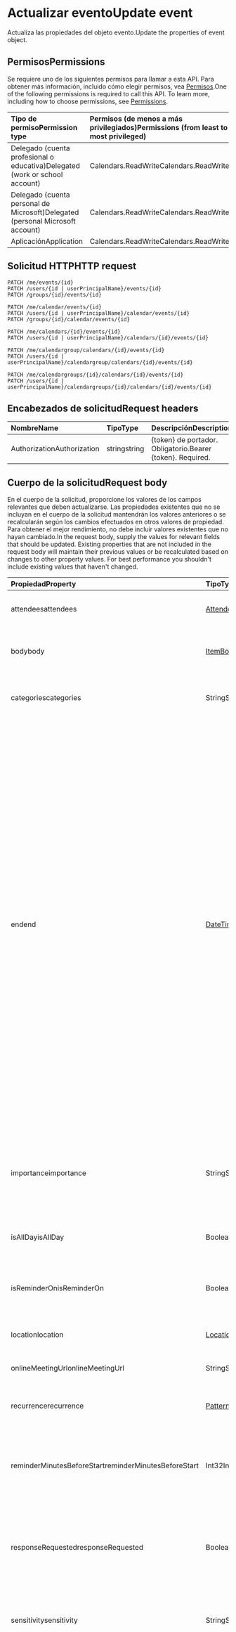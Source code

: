 # <a name="update-event"></a><span data-ttu-id="c8ebc-101">Actualizar evento</span><span class="sxs-lookup"><span data-stu-id="c8ebc-101">Update event</span></span>

<span data-ttu-id="c8ebc-102">Actualiza las propiedades del objeto evento.</span><span class="sxs-lookup"><span data-stu-id="c8ebc-102">Update the properties of event object.</span></span>
## <a name="permissions"></a><span data-ttu-id="c8ebc-103">Permisos</span><span class="sxs-lookup"><span data-stu-id="c8ebc-103">Permissions</span></span>
<span data-ttu-id="c8ebc-p101">Se requiere uno de los siguientes permisos para llamar a esta API. Para obtener más información, incluido cómo elegir permisos, vea [Permisos](../../../concepts/permissions_reference.md).</span><span class="sxs-lookup"><span data-stu-id="c8ebc-p101">One of the following permissions is required to call this API. To learn more, including how to choose permissions, see [Permissions](../../../concepts/permissions_reference.md).</span></span>

|<span data-ttu-id="c8ebc-106">Tipo de permiso</span><span class="sxs-lookup"><span data-stu-id="c8ebc-106">Permission type</span></span>      | <span data-ttu-id="c8ebc-107">Permisos (de menos a más privilegiados)</span><span class="sxs-lookup"><span data-stu-id="c8ebc-107">Permissions (from least to most privileged)</span></span>              | 
|:--------------------|:---------------------------------------------------------| 
|<span data-ttu-id="c8ebc-108">Delegado (cuenta profesional o educativa)</span><span class="sxs-lookup"><span data-stu-id="c8ebc-108">Delegated (work or school account)</span></span> | <span data-ttu-id="c8ebc-109">Calendars.ReadWrite</span><span class="sxs-lookup"><span data-stu-id="c8ebc-109">Calendars.ReadWrite</span></span>    | 
|<span data-ttu-id="c8ebc-110">Delegado (cuenta personal de Microsoft)</span><span class="sxs-lookup"><span data-stu-id="c8ebc-110">Delegated (personal Microsoft account)</span></span> | <span data-ttu-id="c8ebc-111">Calendars.ReadWrite</span><span class="sxs-lookup"><span data-stu-id="c8ebc-111">Calendars.ReadWrite</span></span>    | 
|<span data-ttu-id="c8ebc-112">Aplicación</span><span class="sxs-lookup"><span data-stu-id="c8ebc-112">Application</span></span> | <span data-ttu-id="c8ebc-113">Calendars.ReadWrite</span><span class="sxs-lookup"><span data-stu-id="c8ebc-113">Calendars.ReadWrite</span></span> | 

## <a name="http-request"></a><span data-ttu-id="c8ebc-114">Solicitud HTTP</span><span class="sxs-lookup"><span data-stu-id="c8ebc-114">HTTP request</span></span>
<!-- { "blockType": "ignored" } -->
```http
PATCH /me/events/{id}
PATCH /users/{id | userPrincipalName}/events/{id}
PATCH /groups/{id}/events/{id}

PATCH /me/calendar/events/{id}
PATCH /users/{id | userPrincipalName}/calendar/events/{id}
PATCH /groups/{id}/calendar/events/{id}

PATCH /me/calendars/{id}/events/{id}
PATCH /users/{id | userPrincipalName}/calendars/{id}/events/{id}

PATCH /me/calendargroup/calendars/{id}/events/{id}
PATCH /users/{id | userPrincipalName}/calendargroup/calendars/{id}/events/{id}

PATCH /me/calendargroups/{id}/calendars/{id}/events/{id}
PATCH /users/{id | userPrincipalName}/calendargroups/{id}/calendars/{id}/events/{id}
```
## <a name="request-headers"></a><span data-ttu-id="c8ebc-115">Encabezados de solicitud</span><span class="sxs-lookup"><span data-stu-id="c8ebc-115">Request headers</span></span>
| <span data-ttu-id="c8ebc-116">Nombre</span><span class="sxs-lookup"><span data-stu-id="c8ebc-116">Name</span></span>       | <span data-ttu-id="c8ebc-117">Tipo</span><span class="sxs-lookup"><span data-stu-id="c8ebc-117">Type</span></span> | <span data-ttu-id="c8ebc-118">Descripción</span><span class="sxs-lookup"><span data-stu-id="c8ebc-118">Description</span></span>|
|:-----------|:------|:----------|
| <span data-ttu-id="c8ebc-119">Authorization</span><span class="sxs-lookup"><span data-stu-id="c8ebc-119">Authorization</span></span>  | <span data-ttu-id="c8ebc-120">string</span><span class="sxs-lookup"><span data-stu-id="c8ebc-120">string</span></span>  | <span data-ttu-id="c8ebc-p102">{token} de portador. Obligatorio.</span><span class="sxs-lookup"><span data-stu-id="c8ebc-p102">Bearer {token}. Required.</span></span> |

## <a name="request-body"></a><span data-ttu-id="c8ebc-123">Cuerpo de la solicitud</span><span class="sxs-lookup"><span data-stu-id="c8ebc-123">Request body</span></span>
<span data-ttu-id="c8ebc-p103">En el cuerpo de la solicitud, proporcione los valores de los campos relevantes que deben actualizarse. Las propiedades existentes que no se incluyan en el cuerpo de la solicitud mantendrán los valores anteriores o se recalcularán según los cambios efectuados en otros valores de propiedad. Para obtener el mejor rendimiento, no debe incluir valores existentes que no hayan cambiado.</span><span class="sxs-lookup"><span data-stu-id="c8ebc-p103">In the request body, supply the values for relevant fields that should be updated. Existing properties that are not included in the request body will maintain their previous values or be recalculated based on changes to other property values. For best performance you shouldn't include existing values that haven't changed.</span></span>

| <span data-ttu-id="c8ebc-127">Propiedad</span><span class="sxs-lookup"><span data-stu-id="c8ebc-127">Property</span></span>     | <span data-ttu-id="c8ebc-128">Tipo</span><span class="sxs-lookup"><span data-stu-id="c8ebc-128">Type</span></span>   |<span data-ttu-id="c8ebc-129">Descripción</span><span class="sxs-lookup"><span data-stu-id="c8ebc-129">Description</span></span>|
|:---------------|:--------|:----------|
|<span data-ttu-id="c8ebc-130">attendees</span><span class="sxs-lookup"><span data-stu-id="c8ebc-130">attendees</span></span>|[<span data-ttu-id="c8ebc-131">Attendee</span><span class="sxs-lookup"><span data-stu-id="c8ebc-131">Attendee</span></span>](../resources/attendee.md)|<span data-ttu-id="c8ebc-132">La colección de asistentes del evento.</span><span class="sxs-lookup"><span data-stu-id="c8ebc-132">The collection of attendees for the event.</span></span>|
|<span data-ttu-id="c8ebc-133">body</span><span class="sxs-lookup"><span data-stu-id="c8ebc-133">body</span></span>|[<span data-ttu-id="c8ebc-134">ItemBody</span><span class="sxs-lookup"><span data-stu-id="c8ebc-134">ItemBody</span></span>](../resources/itembody.md)|<span data-ttu-id="c8ebc-135">El cuerpo del mensaje asociado con el evento.</span><span class="sxs-lookup"><span data-stu-id="c8ebc-135">The body of the message associated with the event.</span></span>|
|<span data-ttu-id="c8ebc-136">categories</span><span class="sxs-lookup"><span data-stu-id="c8ebc-136">categories</span></span>|<span data-ttu-id="c8ebc-137">String</span><span class="sxs-lookup"><span data-stu-id="c8ebc-137">String</span></span>|<span data-ttu-id="c8ebc-138">Las categorías asociadas con el evento.</span><span class="sxs-lookup"><span data-stu-id="c8ebc-138">The categories associated with the event.</span></span>|
|<span data-ttu-id="c8ebc-139">end</span><span class="sxs-lookup"><span data-stu-id="c8ebc-139">end</span></span>|[<span data-ttu-id="c8ebc-140">DateTimeTimeZone</span><span class="sxs-lookup"><span data-stu-id="c8ebc-140">DateTimeTimeZone</span></span>](../resources/datetimetimezone.md)|<span data-ttu-id="c8ebc-141">La fecha y hora en que finaliza el evento.</span><span class="sxs-lookup"><span data-stu-id="c8ebc-141">The date and time that the event ends.</span></span><br/><br/><span data-ttu-id="c8ebc-p104">De manera predeterminada, la hora de finalización está en formato UTC. Puede especificar una zona horaria opcional en EndTimeZone, expresar la hora de finalización en esa zona horaria e incluir una diferencia horaria de UTC. Tenga en cuenta que, si usa EndTimeZone, debe especificar también un valor para StartTimeZone.</span><span class="sxs-lookup"><span data-stu-id="c8ebc-p104">By default, the end time is in UTC. You can specify an optional time zone in EndTimeZone, express the end time in that time zone, and include a time offset from UTC. Note that if you use EndTimeZone, you must specify a value for StartTimeZone as well.</span></span><br/><br/><span data-ttu-id="c8ebc-145">En este ejemplo, se especifica el 25 de febrero de 2015, a las 9:34 p. m. en hora estándar del Pacífico: "2015-02-25T21:34:00-08:00".</span><span class="sxs-lookup"><span data-stu-id="c8ebc-145">This example specifies February 25, 2015, 9:34pm in Pacific Standard Time: "2015-02-25T21:34:00-08:00".</span></span> |
|<span data-ttu-id="c8ebc-146">importance</span><span class="sxs-lookup"><span data-stu-id="c8ebc-146">importance</span></span>|<span data-ttu-id="c8ebc-147">String</span><span class="sxs-lookup"><span data-stu-id="c8ebc-147">String</span></span>|<span data-ttu-id="c8ebc-p105">La importancia del evento: Baja = 0, Normal = 1, Alta = 2. Los valores posibles son: `Low`, `Normal` y `High`.</span><span class="sxs-lookup"><span data-stu-id="c8ebc-p105">The importance of the event: Low = 0, Normal = 1, High = 2. Possible values are: `Low`, `Normal`, `High`.</span></span>|
|<span data-ttu-id="c8ebc-150">isAllDay</span><span class="sxs-lookup"><span data-stu-id="c8ebc-150">isAllDay</span></span>|<span data-ttu-id="c8ebc-151">Booleano</span><span class="sxs-lookup"><span data-stu-id="c8ebc-151">Boolean</span></span>|<span data-ttu-id="c8ebc-152">Se establece en true si el evento dura todo el día.</span><span class="sxs-lookup"><span data-stu-id="c8ebc-152">Set to true if the event lasts all day.</span></span>|
|<span data-ttu-id="c8ebc-153">isReminderOn</span><span class="sxs-lookup"><span data-stu-id="c8ebc-153">isReminderOn</span></span>|<span data-ttu-id="c8ebc-154">Booleano</span><span class="sxs-lookup"><span data-stu-id="c8ebc-154">Boolean</span></span>|<span data-ttu-id="c8ebc-155">Se establece en true si se establece una alerta para recordarle el evento al usuario.</span><span class="sxs-lookup"><span data-stu-id="c8ebc-155">Set to true if an alert is set to remind the user of the event.</span></span>|
|<span data-ttu-id="c8ebc-156">location</span><span class="sxs-lookup"><span data-stu-id="c8ebc-156">location</span></span>|[<span data-ttu-id="c8ebc-157">Location</span><span class="sxs-lookup"><span data-stu-id="c8ebc-157">Location</span></span>](../resources/location.md)|<span data-ttu-id="c8ebc-158">La ubicación del evento.</span><span class="sxs-lookup"><span data-stu-id="c8ebc-158">The location of the event.</span></span>|
|<span data-ttu-id="c8ebc-159">onlineMeetingUrl</span><span class="sxs-lookup"><span data-stu-id="c8ebc-159">onlineMeetingUrl</span></span>|<span data-ttu-id="c8ebc-160">String</span><span class="sxs-lookup"><span data-stu-id="c8ebc-160">String</span></span>|<span data-ttu-id="c8ebc-161">Una dirección URL para una reunión en línea.</span><span class="sxs-lookup"><span data-stu-id="c8ebc-161">A URL for an online meeting.</span></span>|
|<span data-ttu-id="c8ebc-162">recurrence</span><span class="sxs-lookup"><span data-stu-id="c8ebc-162">recurrence</span></span>|[<span data-ttu-id="c8ebc-163">PatternedRecurrence</span><span class="sxs-lookup"><span data-stu-id="c8ebc-163">PatternedRecurrence</span></span>](../resources/patternedrecurrence.md)|<span data-ttu-id="c8ebc-164">El patrón de periodicidad del evento.</span><span class="sxs-lookup"><span data-stu-id="c8ebc-164">The recurrence patern for the event.</span></span>|
|<span data-ttu-id="c8ebc-165">reminderMinutesBeforeStart</span><span class="sxs-lookup"><span data-stu-id="c8ebc-165">reminderMinutesBeforeStart</span></span>|<span data-ttu-id="c8ebc-166">Int32</span><span class="sxs-lookup"><span data-stu-id="c8ebc-166">Int32</span></span>|<span data-ttu-id="c8ebc-167">El número de minutos antes de la hora de inicio del evento en que se producirá la alerta del recordatorio.</span><span class="sxs-lookup"><span data-stu-id="c8ebc-167">The number of minutes before the event start time that the reminder alert occurs.</span></span>|
|<span data-ttu-id="c8ebc-168">responseRequested</span><span class="sxs-lookup"><span data-stu-id="c8ebc-168">responseRequested</span></span>|<span data-ttu-id="c8ebc-169">Booleano</span><span class="sxs-lookup"><span data-stu-id="c8ebc-169">Boolean</span></span>|<span data-ttu-id="c8ebc-170">Se establece en true si el remitente quiere una respuesta cuando el evento se acepta o rechaza.</span><span class="sxs-lookup"><span data-stu-id="c8ebc-170">Set to true if the sender would like a response when the event is accepted or declined.</span></span>|
|<span data-ttu-id="c8ebc-171">sensitivity</span><span class="sxs-lookup"><span data-stu-id="c8ebc-171">sensitivity</span></span>|<span data-ttu-id="c8ebc-172">String</span><span class="sxs-lookup"><span data-stu-id="c8ebc-172">String</span></span>| <span data-ttu-id="c8ebc-173">Los valores posibles son: `Normal`, `Personal`, `Private`, `Confidential`.</span><span class="sxs-lookup"><span data-stu-id="c8ebc-173">Possible values are: `Normal`, `Personal`, `Private`, `Confidential`.</span></span>|
|<span data-ttu-id="c8ebc-174">showAs</span><span class="sxs-lookup"><span data-stu-id="c8ebc-174">showAs</span></span>|<span data-ttu-id="c8ebc-175">String</span><span class="sxs-lookup"><span data-stu-id="c8ebc-175">String</span></span>|<span data-ttu-id="c8ebc-p106">El estado que se mostrará: Free = 0, Tentative = 1, Busy = 2, Oof = 3, WorkingElsewhere = 4, Unknown = -1. Los valores posibles son: `Free`, `Tentative`, `Busy`, `Oof`, `WorkingElsewhere` y `Unknown`.</span><span class="sxs-lookup"><span data-stu-id="c8ebc-p106">The status to show: Free = 0, Tentative = 1, Busy = 2, Oof = 3, WorkingElsewhere = 4, Unknown = -1. Possible values are: `Free`, `Tentative`, `Busy`, `Oof`, `WorkingElsewhere`, `Unknown`.</span></span>|
|<span data-ttu-id="c8ebc-178">inicio</span><span class="sxs-lookup"><span data-stu-id="c8ebc-178">start</span></span>|[<span data-ttu-id="c8ebc-179">DateTimeTimeZone</span><span class="sxs-lookup"><span data-stu-id="c8ebc-179">DateTimeTimeZone</span></span>](../resources/datetimetimezone.md)|<span data-ttu-id="c8ebc-180">La hora de inicio del evento.</span><span class="sxs-lookup"><span data-stu-id="c8ebc-180">The start time of the event.</span></span> <br/><br/><span data-ttu-id="c8ebc-p107">De manera predeterminada, la hora de inicio está en formato UTC. Puede especificar una zona horaria opcional en StartTimeZone, expresar la hora de inicio en esa zona horaria e incluir una diferencia horaria de UTC. Tenga en cuenta que, si usa StartTimeZone, debe especificar también un valor para EndTimeZone.</span><span class="sxs-lookup"><span data-stu-id="c8ebc-p107">By default, the start time is in UTC. You can specify an optional time zone in StartTimeZone, express the start time in that time zone, and include a time offset from UTC. Note that if you use StartTimeZone, you must specify a value for EndTimeZone as well.</span></span><br/><br/><span data-ttu-id="c8ebc-184">En este ejemplo, se especifica el 25 de febrero de 2015, a las 7:34 p. m. en hora estándar del Pacífico: "2015-02-25T19:34:00-08:00".</span><span class="sxs-lookup"><span data-stu-id="c8ebc-184">This example specifies February 25, 2015, 7:34pm in Pacific Standard Time: "2015-02-25T19:34:00-08:00".</span></span>  |
|<span data-ttu-id="c8ebc-185">subject</span><span class="sxs-lookup"><span data-stu-id="c8ebc-185">subject</span></span>|<span data-ttu-id="c8ebc-186">String</span><span class="sxs-lookup"><span data-stu-id="c8ebc-186">String</span></span>|<span data-ttu-id="c8ebc-187">El texto de la línea de asunto del evento.</span><span class="sxs-lookup"><span data-stu-id="c8ebc-187">The text of the event's subject line.</span></span>|

<span data-ttu-id="c8ebc-188">Dado que el recurso **event** admite [extensiones](../../../concepts/extensibility_overview.md), puede utilizar la operación `PATCH` para agregar, actualizar o eliminar sus propios datos específicos de la aplicación en las propiedades personalizadas de una extensión en una instancia **event** existente.</span><span class="sxs-lookup"><span data-stu-id="c8ebc-188">Since the **event** resource supports [extensions](../../../concepts/extensibility_overview.md), you can use the `PATCH` operation to add, update, or delete your own app-specific data in custom properties of an extension in an existing **event** instance.</span></span>

## <a name="response"></a><span data-ttu-id="c8ebc-189">Respuesta</span><span class="sxs-lookup"><span data-stu-id="c8ebc-189">Response</span></span>

<span data-ttu-id="c8ebc-190">Si se ejecuta correctamente, este método devuelve un código de respuesta `200 OK` y el objeto [event](../resources/event.md) actualizado en el cuerpo de la respuesta.</span><span class="sxs-lookup"><span data-stu-id="c8ebc-190">If successful, this method returns a `200 OK` response code and updated [event](../resources/event.md) object in the response body.</span></span>
## <a name="example"></a><span data-ttu-id="c8ebc-191">Ejemplo</span><span class="sxs-lookup"><span data-stu-id="c8ebc-191">Example</span></span>
##### <a name="request"></a><span data-ttu-id="c8ebc-192">Solicitud</span><span class="sxs-lookup"><span data-stu-id="c8ebc-192">Request</span></span>
<span data-ttu-id="c8ebc-193">Aquí tiene un ejemplo de la solicitud.</span><span class="sxs-lookup"><span data-stu-id="c8ebc-193">Here is an example of the request.</span></span>
<!-- {
  "blockType": "request",
  "name": "update_event"
}-->
```http
PATCH https://graph.microsoft.com/v1.0/me/events/{id}
Content-type: application/json
Content-length: 285

{
  "originalStartTimeZone": "originalStartTimeZone-value",
  "originalEndTimeZone": "originalEndTimeZone-value",
  "responseStatus": {
    "response": "",
    "time": "datetime-value"
  },
  "iCalUId": "iCalUId-value",
  "reminderMinutesBeforeStart": 99,
  "isReminderOn": true
}
```
##### <a name="response"></a><span data-ttu-id="c8ebc-194">Respuesta</span><span class="sxs-lookup"><span data-stu-id="c8ebc-194">Response</span></span>
<span data-ttu-id="c8ebc-p108">Aquí tiene un ejemplo de la respuesta. Nota: Puede que el objeto de respuesta que aparece aquí se trunque para abreviar. Todas las propiedades se devolverán de una llamada real.</span><span class="sxs-lookup"><span data-stu-id="c8ebc-p108">Here is an example of the response. Note: The response object shown here may be truncated for brevity. All of the properties will be returned from an actual call.</span></span>
<!-- {
  "blockType": "response",
  "truncated": true,
  "@odata.type": "microsoft.graph.event"
} -->
```http
HTTP/1.1 200 OK
Content-type: application/json
Content-length: 285

{
  "originalStartTimeZone": "originalStartTimeZone-value",
  "originalEndTimeZone": "originalEndTimeZone-value",
  "responseStatus": {
    "response": "",
    "time": "datetime-value"
  },
  "iCalUId": "iCalUId-value",
  "reminderMinutesBeforeStart": 99,
  "isReminderOn": true
}
```

## <a name="see-also"></a><span data-ttu-id="c8ebc-198">Recursos adicionales</span><span class="sxs-lookup"><span data-stu-id="c8ebc-198">See also</span></span>

- [<span data-ttu-id="c8ebc-199">Agregar datos personalizados a los recursos mediante extensiones</span><span class="sxs-lookup"><span data-stu-id="c8ebc-199">Add custom data to resources using extensions</span></span>](../../../concepts/extensibility_overview.md)
- [<span data-ttu-id="c8ebc-200">Agregar datos personalizados a usuarios mediante extensiones abiertas (versión preliminar)</span><span class="sxs-lookup"><span data-stu-id="c8ebc-200">Add custom data to users using open extensions (preview)</span></span>](../../../concepts/extensibility_open_users.md)
<!--
- [Add custom data to groups using schema extensions (preview)](../../../concepts/extensibility_schema_groups.md)
-->


<!-- uuid: 8fcb5dbc-d5aa-4681-8e31-b001d5168d79
2015-10-25 14:57:30 UTC -->
<!-- {
  "type": "#page.annotation",
  "description": "Update event",
  "keywords": "",
  "section": "documentation",
  "tocPath": ""
}-->
